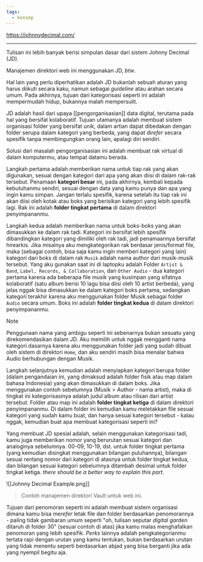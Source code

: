 ```yaml
---
tags:
  - konsep
---
```

https://johnnydecimal.com/

---

Tulisan ini lebih banyak berisi simpulan dasar dari sistem Johnny Decimal (JD).

Manajemen direktori web ini menggunakan JD, *btw*.

Hal lain yang perlu diperhatikan adalah JD bukanlah sebuah aturan yang harus diikuti secara kaku, namun sebagai *guideline* atau arahan secara umum. Pada akhirnya, tujuan dari kategorisasi seperti ini adalah mempermudah hidup, bukannya malah mempersulit.

JD adalah hasil dari upaya [[pengorganisasian]] data digital, terutama pada hal yang bersifat kolaboratif. Tujuan utamanya adalah membuat sistem organisasi folder yang bersifat unik, dalam artian dapat dibedakan dengan folder serupa dalam kategori yang berbeda, yang dapat di*refer* secara spesifik tanpa membingungkan orang lain, apalagi diri sendiri.

Solusi dari masalah pengorganisasian ini adalah membuat rak virtual di dalam komputermu, atau tempat datamu berada.

Langkah pertama adalah memberikan nama untuk tiap rak yang akan digunakan, sesuai dengan kategori dari apa yang akan diisi di dalam rak-rak tersebut. Penamaan **kategori besar** ini, pada akhirnya, kembali kepada kebutuhanmu sendiri, sesuai dengan data yang kamu punya dan apa yang ingin kamu simpan. Jangan terlalu spesifik, karena setelah itu tiap rak ini akan diisi oleh kotak atau boks yang berisikan kategori yang lebih spesifik lagi. Rak ini adalah **folder tingkat pertama** di dalam direktori penyimpananmu.

Langkah kedua adalah memberikan nama untuk boks-boks yang akan dimasukkan ke dalam rak tadi. Kategori ini bersifat lebih spesifik dibandingkan kategori yang dimiliki oleh rak tadi, jadi penamaannya bersifat hirearkis. Jika misalnya aku mengkategorikan rak berdasar jenis/format file, maka (sebagai contoh, bisa saja kamu ingin memberi kategori yang lain) kategori dari boks di dalam rak `Musik` adalah nama author dari musik-musik tersebut. Yang aku gunakan saat ini di laptopku adalah Folder `Artist & Band`, `Label, Records, & Collaboration`, dan `Other Audio` - dua kategori pertama karena ada beberapa file musik yang kusimpan yang sifatnya kolaboratif (satu album berisi 10 lagu bisa diisi oleh 10 artist berbeda), yang jelas nggak bisa dimasukkan ke dalam kategori boks pertama, sedangkan kategori terakhir karena aku menggunakan folder Musik sebagai folder `Audio` secara umum. Boks ini adalah **folder tingkat kedua** di dalam direktori penyimpananmu.

> [!note]
> Penggunaan nama yang ambigu seperti ini sebenarnya bukan sesuatu yang direkomendasikan dalam JD. Aku memilih untuk nggak mengganti nama kategori dasarnya karena aku menggunakan folder jadi yang sudah dibuat oleh sistem di direktori `Home`, dan aku sendiri masih bisa menalar bahwa Audio berhubungan dengan Musik.

Langkah selanjutnya kemudian adalah menyiapkan kategori berupa folder (dalam pengandaian ini, yang dimaksud adalah folder fisik atau map dalam bahasa Indonesia) yang akan dimasukkan di dalam boks. Jika menggunakan contoh sebelumnya (Musik > Author - nama artist), maka di tingkat ini kategorisasinya adalah judul album atau rilisan dari artist tersebut. Folder atau map ini adalah **folder tingkat ketiga** di dalam direktori penyimpananmu. Di dalam folder ini kemudian kamu meletakkan file sesuai kategori yang sudah kamu buat, dan hanya sesuai kategori tersebut - kalau nggak, kemudian buat apa membuat kategorisasi seperti ini?

Yang membuat JD spesial adalah, selain menggunakan kategorisasi tadi, kamu juga memberikan nomor yang berurutan sesuai kategori dan analoginya sebelumnya. 00-09, 10-19, dst. untuk folder tingkat pertama (yang kemudian disingkat menggunakan bilangan puluhannya), bilangan sesuai rentang nomor dari kategori di atasnya untuk folder tingkat kedua, dan bilangan sesuai kategori sebelumnya ditambah desimal untuk folder tingkat ketiga. *there should be a better way to explain this part*.

![[Johnny Decimal Example.png]]
> Contoh manajemen direktori Vault untuk web ini.

Tujuan dari penomoran seperti ini adalah membuat sistem organisasi dimana kamu bisa me*refer* letak file dan folder berdasarkan penomorannya - paling tidak gambaran umum seperti "oh, tulisan seputar *digital garden* ditaruh di folder 30" (sesuai contoh di atas) jika kamu malas menghafalkan penomoran yang lebih spesifik. *Perks* lainnya adalah pengkategorianmu tertata rapi dengan urutan yang kamu tentukan, bukan berdasarkan urutan yang tidak menentu seperti berdasarkan abjad yang bisa berganti jika ada yang nyempil begitu aja.